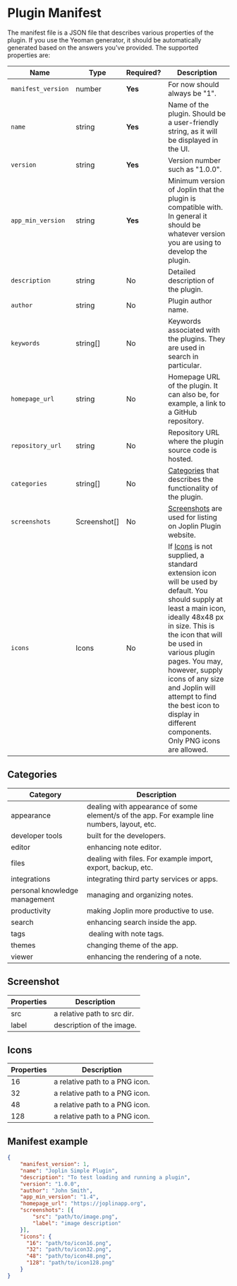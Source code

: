 # Plugin Manifest

The manifest file is a JSON file that describes various properties of the plugin. If you use the Yeoman generator, it should be automatically generated based on the answers you've provided. The supported properties are:

Name | Type | Required? | Description
--- | --- | --- | ---
`manifest_version` | number | **Yes** | For now should always be "1".
`name` | string | **Yes** | Name of the plugin. Should be a user-friendly string, as it will be displayed in the UI.
`version` | string | **Yes** | Version number such as "1.0.0".
`app_min_version` | string | **Yes** | Minimum version of Joplin that the plugin is compatible with. In general it should be whatever version you are using to develop the plugin.
`description` | string | No | Detailed description of the plugin.
`author` | string | No | Plugin author name.
`keywords` | string[] | No | Keywords associated with the plugins. They are used in search in particular.
`homepage_url` | string | No | Homepage URL of the plugin. It can also be, for example, a link to a GitHub repository.
`repository_url` | string | No | Repository URL where the plugin source code is hosted.
`categories` | string[] | No | [Categories](#categories) that describes the functionality of the plugin. 
`screenshots` | Screenshot[] | No  | [Screenshots](#Screenshot) are used for listing on Joplin Plugin website.
`icons` | Icons | No | If [Icons](#Icons) is not supplied, a standard extension icon will be used by default. You should supply at least a main icon, ideally 48x48 px in size. This is the icon that will be used in various plugin pages. You may, however, supply icons of any size and Joplin will attempt to find the best icon to display in different components. Only PNG icons are allowed.

## Categories

| Category | Description |
| --- | --- |
| appearance | dealing with appearance of some element/s of the app. For example line numbers, layout, etc. |
| developer tools |  built for the developers. |
| editor |  enhancing note editor. |
| files |  dealing with files. For example import, export, backup, etc. |
| integrations | integrating third party services or apps. |
| personal knowledge management | managing and organizing notes. |
| productivity | making Joplin more productive to use. |
| search |  enhancing search inside the app. |
| tags |  dealing with note tags. |
| themes |  changing theme of the app. |
| viewer | enhancing the rendering of a note. |

## Screenshot

| Properties | Description |
| --- | --- |
| src | a relative path to src dir. |
| label | description of the image. |

## Icons

| Properties | Description |
| --- | --- |
| 16 | a relative path to a PNG icon. |
| 32 | a relative path to a PNG icon. |
| 48 | a relative path to a PNG icon. |
| 128 | a relative path to a PNG icon. |

## Manifest example

```json
{
    "manifest_version": 1,
    "name": "Joplin Simple Plugin",
    "description": "To test loading and running a plugin",
    "version": "1.0.0",
    "author": "John Smith",
    "app_min_version": "1.4",
    "homepage_url": "https://joplinapp.org",
    "screenshots": [{
        "src": "path/to/image.png",
        "label": "image description"
    }],
    "icons": {
      "16": "path/to/icon16.png",
      "32": "path/to/icon32.png",
      "48": "path/to/icon48.png",
      "128": "path/to/icon128.png"
    }
}
```
